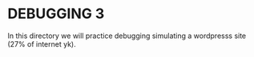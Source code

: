 # DEBUGGING 3
In this directory we will practice debugging simulating a wordpresss site (27% of internet yk).
